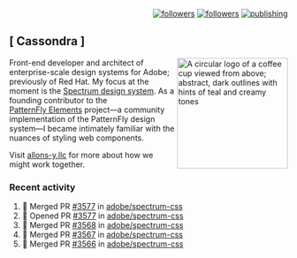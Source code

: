 <p align="right"><a rel="me" href="https://front-end.social/@castastrophe">
    <img alt="followers" title="Follow me on Mastodon" src="https://img.shields.io/mastodon/follow/109297102751309835?domain=https%3A%2F%2Ffront-end.social&label=Follow&logo=mastodon&logoColor=white&style=for-the-badge&labelColor=008080&color=006969"/></a>
  <a href="https://codepen.io/castastrophe/">
    <img alt="followers" title="Follow me on CodePen" src="https://img.shields.io/badge/23-1?color=640464&labelColor=7c007c&style=for-the-badge&logo=codepen&label=Follow"/></a>
<a href="https://castastrophe.medium.com/">
    <img alt="publishing" title="View articles on Medium" src="https://img.shields.io/badge/107-1?color=666&labelColor=444&label=subscribe&logo=medium&logoColor=white&style=for-the-badge"/></a>
</p>

## [&nbsp;Cassondra&nbsp;]

<img align="right" src="https://github-production-user-asset-6210df.s3.amazonaws.com/1840295/253016758-ba468774-1cd3-42c2-8f43-947b5eeb5edf.png" height="200" alt="A circular logo of a coffee cup viewed from above; abstract, dark outlines with hints of teal and creamy tones">

Front-end developer and architect of enterprise-scale design systems for Adobe; previously of Red Hat. My focus at the moment is the [Spectrum design system](https://github.com/adobe/spectrum-css). As a founding contributor to the [PatternFly&nbsp;Elements](https://github.com/patternfly/patternfly-elements) project&mdash;a community implementation of the PatternFly design system&mdash;I became intimately familiar with the nuances of styling web components.

Visit [allons-y.llc](http://allons-y.llc/) for more about how we might work together.

### Recent activity

<!--START_SECTION:activity-->
1. 🎉 Merged PR [#3577](https://github.com/adobe/spectrum-css/pull/3577) in [adobe/spectrum-css](https://github.com/adobe/spectrum-css)
2. 💪 Opened PR [#3577](https://github.com/adobe/spectrum-css/pull/3577) in [adobe/spectrum-css](https://github.com/adobe/spectrum-css)
3. 🎉 Merged PR [#3568](https://github.com/adobe/spectrum-css/pull/3568) in [adobe/spectrum-css](https://github.com/adobe/spectrum-css)
4. 🎉 Merged PR [#3567](https://github.com/adobe/spectrum-css/pull/3567) in [adobe/spectrum-css](https://github.com/adobe/spectrum-css)
5. 🎉 Merged PR [#3566](https://github.com/adobe/spectrum-css/pull/3566) in [adobe/spectrum-css](https://github.com/adobe/spectrum-css)
<!--END_SECTION:activity-->
